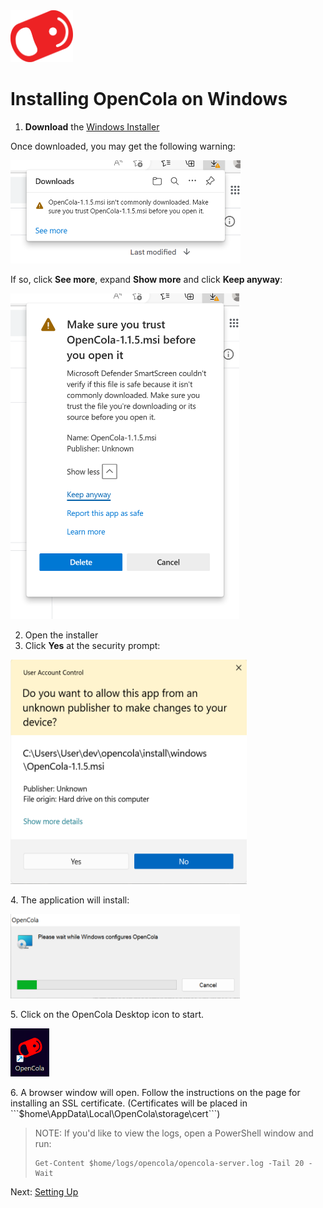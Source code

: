 <img src="../../img/pull-tab.svg" width="100" />

# Installing OpenCola on Windows



1. <strong>Download</strong> the [Windows Installer](https://github.com/johnmidgley/opencola-alpha/releases/download/1.1.5/OpenCola-1.1.5.msi) 

Once downloaded, you may get the following warning:

<img src="img/browser-download-warning-msi.png" width="368"/>

If so, click <strong>See more</strong>, expand <strong>Show more</strong> and click <strong>Keep anyway</strong>:

<img src="img/keep-anyway.png" width="366" />

2. Open the installer
3. Click <strong>Yes</strong> at the security prompt:
<p>
        <img src="img/user-account-control.png" width="378" />
</p>
4. The application will install:
<p>
        <img src="img/installing.png" width="367">
</p>
5. Click on the OpenCola Desktop icon to start. 
<p>
        <img src="img/desktop-shortcut.png" width="62"/>
</p>
6. A browser window will open. Follow the instructions on the page for installing an SSL certificate.  (Certificates will be placed in ```$home\AppData\Local\OpenCola\storage\cert```)

> NOTE: If you'd like to view the logs, open a PowerShell window and run:
> ```
> Get-Content $home/logs/opencola/opencola-server.log -Tail 20 -Wait
> ```

Next: [Setting Up](../setting-up.md)
